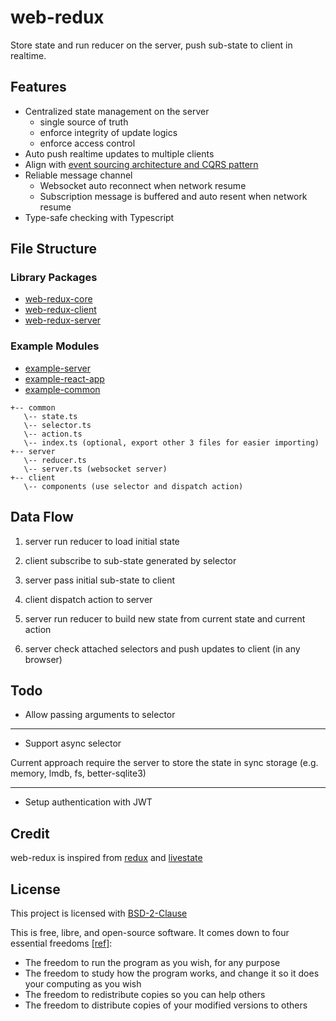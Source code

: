 # web-redux

Store state and run reducer on the server, push sub-state to client in realtime.

## Features

- Centralized state management on the server
  - single source of truth
  - enforce integrity of update logics
  - enforce access control
- Auto push realtime updates to multiple clients
- Align with [event sourcing architecture and CQRS pattern](https://cqrs-documents.surge.sh)
- Reliable message channel
  - Websocket auto reconnect when network resume
  - Subscription message is buffered and auto resent when network resume
- Type-safe checking with Typescript

## File Structure

### Library Packages

- [web-redux-core](./lib/web-redux-core)
- [web-redux-client](./lib/web-redux-client)
- [web-redux-server](./lib/web-redux-server)

### Example Modules

- [example-server](./example/server)
- [example-react-app](./example/react-app)
- [example-common](./example/common)

```
+-- common
   \-- state.ts
   \-- selector.ts
   \-- action.ts
   \-- index.ts (optional, export other 3 files for easier importing)
+-- server
   \-- reducer.ts
   \-- server.ts (websocket server)
+-- client
   \-- components (use selector and dispatch action)
```

## Data Flow

1. server run reducer to load initial state

2. client subscribe to sub-state generated by selector

3. server pass initial sub-state to client

4. client dispatch action to server

5. server run reducer to build new state from current state and current action

6. server check attached selectors and push updates to client (in any browser)

## Todo

- Allow passing arguments to selector

---

- Support async selector

Current approach require the server to store the state in sync storage (e.g. memory, lmdb, fs, better-sqlite3)

---

- Setup authentication with JWT

## Credit

web-redux is inspired from [redux](https://redux.js.org) and [livestate](https://www.livestate.io)

## License

This project is licensed with [BSD-2-Clause](./LICENSE)

This is free, libre, and open-source software. It comes down to four essential freedoms [[ref]](https://seirdy.one/2021/01/27/whatsapp-and-the-domestication-of-users.html#fnref:2):

- The freedom to run the program as you wish, for any purpose
- The freedom to study how the program works, and change it so it does your computing as you wish
- The freedom to redistribute copies so you can help others
- The freedom to distribute copies of your modified versions to others
